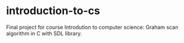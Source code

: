 # introduction-to-cs
Final project for course Introdution to computer science:
Graham scan algorithm in C with SDL library.
